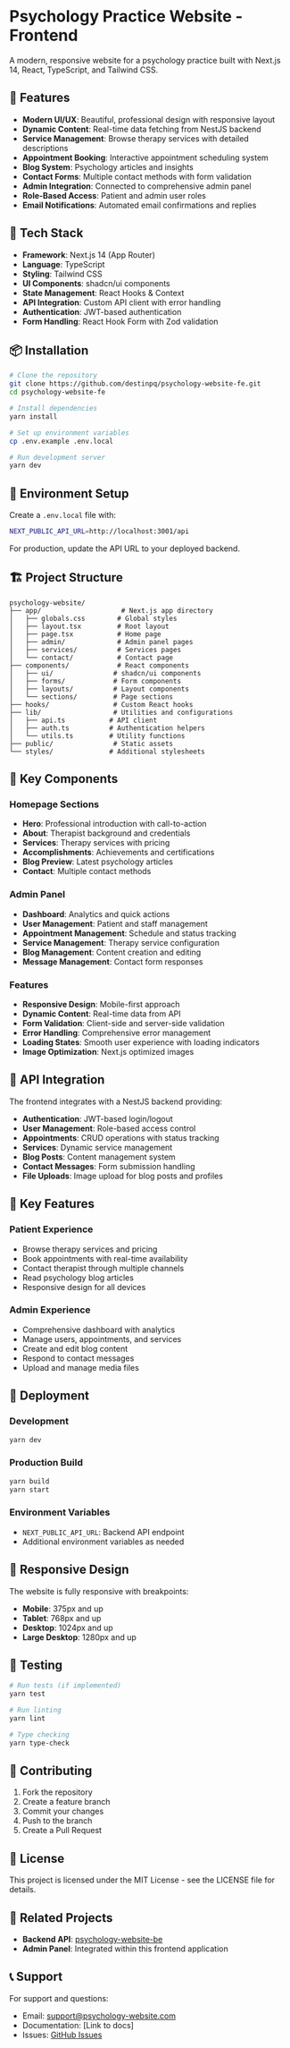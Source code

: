 # Psychology Practice Website - Frontend

A modern, responsive website for a psychology practice built with Next.js 14, React, TypeScript, and Tailwind CSS.

## 🌟 Features

- **Modern UI/UX**: Beautiful, professional design with responsive layout
- **Dynamic Content**: Real-time data fetching from NestJS backend
- **Service Management**: Browse therapy services with detailed descriptions
- **Appointment Booking**: Interactive appointment scheduling system
- **Blog System**: Psychology articles and insights
- **Contact Forms**: Multiple contact methods with form validation
- **Admin Integration**: Connected to comprehensive admin panel
- **Role-Based Access**: Patient and admin user roles
- **Email Notifications**: Automated email confirmations and replies

## 🚀 Tech Stack

- **Framework**: Next.js 14 (App Router)
- **Language**: TypeScript
- **Styling**: Tailwind CSS
- **UI Components**: shadcn/ui components
- **State Management**: React Hooks & Context
- **API Integration**: Custom API client with error handling
- **Authentication**: JWT-based authentication
- **Form Handling**: React Hook Form with Zod validation

## 📦 Installation

```bash
# Clone the repository
git clone https://github.com/destinpq/psychology-website-fe.git
cd psychology-website-fe

# Install dependencies
yarn install

# Set up environment variables
cp .env.example .env.local

# Run development server
yarn dev
```

## 🔧 Environment Setup

Create a `.env.local` file with:

```bash
NEXT_PUBLIC_API_URL=http://localhost:3001/api
```

For production, update the API URL to your deployed backend.

## 🏗️ Project Structure

```
psychology-website/
├── app/                    # Next.js app directory
│   ├── globals.css        # Global styles
│   ├── layout.tsx         # Root layout
│   ├── page.tsx           # Home page
│   ├── admin/             # Admin panel pages
│   ├── services/          # Services pages
│   └── contact/           # Contact page
├── components/            # React components
│   ├── ui/               # shadcn/ui components
│   ├── forms/            # Form components
│   ├── layouts/          # Layout components
│   └── sections/         # Page sections
├── hooks/                # Custom React hooks
├── lib/                  # Utilities and configurations
│   ├── api.ts           # API client
│   ├── auth.ts          # Authentication helpers
│   └── utils.ts         # Utility functions
├── public/               # Static assets
└── styles/              # Additional stylesheets
```

## 🎨 Key Components

### Homepage Sections
- **Hero**: Professional introduction with call-to-action
- **About**: Therapist background and credentials
- **Services**: Therapy services with pricing
- **Accomplishments**: Achievements and certifications
- **Blog Preview**: Latest psychology articles
- **Contact**: Multiple contact methods

### Admin Panel
- **Dashboard**: Analytics and quick actions
- **User Management**: Patient and staff management
- **Appointment Management**: Schedule and status tracking
- **Service Management**: Therapy service configuration
- **Blog Management**: Content creation and editing
- **Message Management**: Contact form responses

### Features
- **Responsive Design**: Mobile-first approach
- **Dynamic Content**: Real-time data from API
- **Form Validation**: Client-side and server-side validation
- **Error Handling**: Comprehensive error management
- **Loading States**: Smooth user experience with loading indicators
- **Image Optimization**: Next.js optimized images

## 🔌 API Integration

The frontend integrates with a NestJS backend providing:

- **Authentication**: JWT-based login/logout
- **User Management**: Role-based access control
- **Appointments**: CRUD operations with status tracking
- **Services**: Dynamic service management
- **Blog Posts**: Content management system
- **Contact Messages**: Form submission handling
- **File Uploads**: Image upload for blog posts and profiles

## 🎯 Key Features

### Patient Experience
- Browse therapy services and pricing
- Book appointments with real-time availability
- Contact therapist through multiple channels
- Read psychology blog articles
- Responsive design for all devices

### Admin Experience
- Comprehensive dashboard with analytics
- Manage users, appointments, and services
- Create and edit blog content
- Respond to contact messages
- Upload and manage media files

## 🚀 Deployment

### Development
```bash
yarn dev
```

### Production Build
```bash
yarn build
yarn start
```

### Environment Variables
- `NEXT_PUBLIC_API_URL`: Backend API endpoint
- Additional environment variables as needed

## 📱 Responsive Design

The website is fully responsive with breakpoints:
- **Mobile**: 375px and up
- **Tablet**: 768px and up
- **Desktop**: 1024px and up
- **Large Desktop**: 1280px and up

## 🧪 Testing

```bash
# Run tests (if implemented)
yarn test

# Run linting
yarn lint

# Type checking
yarn type-check
```

## 🤝 Contributing

1. Fork the repository
2. Create a feature branch
3. Commit your changes
4. Push to the branch
5. Create a Pull Request

## 📄 License

This project is licensed under the MIT License - see the LICENSE file for details.

## 🔗 Related Projects

- **Backend API**: [psychology-website-be](https://github.com/destinpq/ecc_be)
- **Admin Panel**: Integrated within this frontend application

## 📞 Support

For support and questions:
- Email: support@psychology-website.com
- Documentation: [Link to docs]
- Issues: [GitHub Issues](https://github.com/destinpq/psychology-website-fe/issues) 